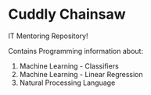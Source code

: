 # Cuddly Chainsaw
IT Mentoring Repository!

Contains Programming information about:

 1. Machine Learning - Classifiers
 2. Machine Learning - Linear Regression
 3. Natural Processing Language
